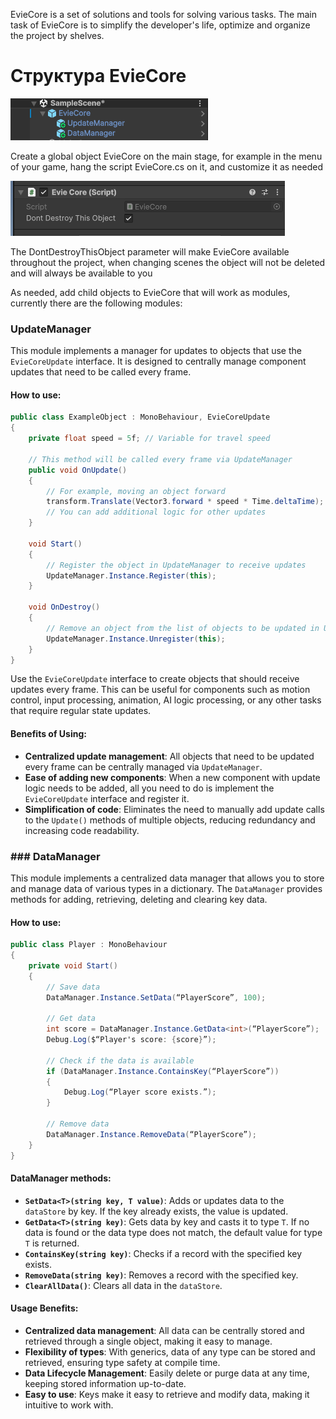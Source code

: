 
EvieCore is a set of solutions and tools for solving various tasks.
The main task of EvieCore is to simplify the developer's life, optimize and organize the project by shelves.
# Структура EvieCore

![](docs/01.png)

Create a global object EvieCore on the main stage, for example in the menu of your game, hang the script EvieCore.cs on it, and customize it as needed

![](docs/02.png)

The DontDestroyThisObject parameter will make EvieCore available throughout the project, when changing scenes the object will not be deleted and will always be available to you

As needed, add child objects to EvieCore that will work as modules, currently there are the following modules:

### UpdateManager

This module implements a manager for updates to objects that use the `EvieCoreUpdate` interface. It is designed to centrally manage component updates that need to be called every frame. 
#### How to use:

```csharp
public class ExampleObject : MonoBehaviour, EvieCoreUpdate
{
    private float speed = 5f; // Variable for travel speed

    // This method will be called every frame via UpdateManager
    public void OnUpdate()
    {
        // For example, moving an object forward
        transform.Translate(Vector3.forward * speed * Time.deltaTime);
        // You can add additional logic for other updates
    }

    void Start()
    {
        // Register the object in UpdateManager to receive updates
        UpdateManager.Instance.Register(this);
    }

    void OnDestroy()
    {
        // Remove an object from the list of objects to be updated in UpdateManager
        UpdateManager.Instance.Unregister(this);
    }
}
```

Use the `EvieCoreUpdate` interface to create objects that should receive updates every frame. This can be useful for components such as motion control, input processing, animation, AI logic processing, or any other tasks that require regular state updates.
#### Benefits of Using:

- **Centralized update management**: All objects that need to be updated every frame can be centrally managed via `UpdateManager`.
- **Ease of adding new components**: When a new component with update logic needs to be added, all you need to do is implement the `EvieCoreUpdate` interface and register it.
- **Simplification of code**: Eliminates the need to manually add update calls to the `Update()` methods of multiple objects, reducing redundancy and increasing code readability.
### ### DataManager

This module implements a centralized data manager that allows you to store and manage data of various types in a dictionary. The `DataManager` provides methods for adding, retrieving, deleting and clearing key data.

#### How to use:

```csharp
public class Player : MonoBehaviour
{
    private void Start()
    {
        // Save data
        DataManager.Instance.SetData(“PlayerScore”, 100);
        
        // Get data
        int score = DataManager.Instance.GetData<int>(“PlayerScore”);
        Debug.Log($“Player's score: {score}”);

        // Check if the data is available
        if (DataManager.Instance.ContainsKey(“PlayerScore”))
        {
            Debug.Log(“Player score exists.”);
        }
        
        // Remove data
        DataManager.Instance.RemoveData(“PlayerScore”);
    }
}

```

#### DataManager methods:

- **`SetData<T>(string key, T value)`**: Adds or updates data to the `dataStore` by key. If the key already exists, the value is updated.
- **`GetData<T>(string key)`**: Gets data by key and casts it to type `T`. If no data is found or the data type does not match, the default value for type `T` is returned.
- **`ContainsKey(string key)`**: Checks if a record with the specified key exists.
- **`RemoveData(string key)`**: Removes a record with the specified key.
- **`ClearAllData()`**: Clears all data in the `dataStore`.

#### Usage Benefits:

- **Centralized data management**: All data can be centrally stored and retrieved through a single object, making it easy to manage.
- **Flexibility of types**: With generics, data of any type can be stored and retrieved, ensuring type safety at compile time.
- **Data Lifecycle Management**: Easily delete or purge data at any time, keeping stored information up-to-date.
- **Easy to use**: Keys make it easy to retrieve and modify data, making it intuitive to work with.






